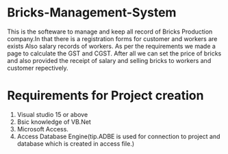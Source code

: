 # Bricks-Management-System

This is the softeware to manage and keep all record of Bricks Production company.In that there is a registration forms for customer and workers
are exists Also salary records of workers. As per the requirements we made a page to calculate the GST and CGST. After all we can set the price of bricks
and also provided the receipt of salary and selling bricks to workers and customer repectively.

# Requirements for Project creation
1. Visual studio 15 or above
2. Bsic knowledge of VB.Net
3. Microsoft Access.
4. Access Database Engine(tip.ADBE is used for connection to project and database which is created in access file.)
